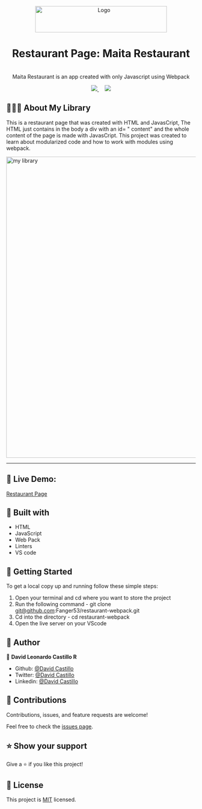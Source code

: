 <p align="center">
  <a href="https://github.com/Fanger53/restaurant-webpack/tree/development">
    <img src="https://res.cloudinary.com/growsurf-prod/image/upload/v1582211139/production/gnysw2objzekbagrqiax.png" alt="Logo" width="350" height="70">
  </a>
</p>

<h1 align="center">Restaurant Page: Maita Restaurant </h1>

<p align="center">
  
  <br>
   Maita Restaurant is an app created with only Javascript using Webpack
</p>

<p align="center">
  <a href="https://github.com/Fanger53/restaurant-webpack/issues">
    <img src="https://img.shields.io/badge/REPORT%20A%20BUG-purple?style=for-the-badge">
  </a>
   ‎ ‎ ‎ ‎
  <a href="https://github.com/Fanger53/restaurant-webpack/tree/development">
    <img src="https://img.shields.io/badge/Request%20a%20feature-purple?style=for-the-badge">
  </a>
</p>



## 👩🏼‍💻 About My Library

This is a restaurant page that was created with HTML and JavasCript, The HTML just contains in the body a div with an id= " content" and the whole content of the page is made with JavasCript. This project was created to learn about modularized code and how to work with modules using webpack.


<img width="800" alt="my library" src="https://user-images.githubusercontent.com/31552010/110899286-cda5c880-82ce-11eb-8a96-9c2025c7b93f.png">



<hr>


## 🔴 Live Demo:

[Restaurant Page](https://raw.githack.com/Fanger53/restaurant-webpack/features/dist/index.html)

## 🔧 Built with

- HTML
- JavaScript
- Web Pack 
- Linters
- VS code




## 🤖 Getting Started

To get a local copy up and running follow these simple steps:

1. Open your terminal and cd where you want to store the project
2. Run the following command - git clone git@github.com:Fanger53/restaurant-webpack.git
3. Cd into the directory - cd restaurant-webpack
4. Open the live server on your VScode


## 👥 Author

👤 **David Leonardo Castillo R**

- Github: [@David Castillo](https://github.com/Fanger53)
- Twitter: [@David Castillo](https://twitter.com/DavidLe97005129)
- Linkedin: [@David Castillo](https://www.linkedin.com/in/david-castillo-61ba10b8/)


## 🤝 Contributions

Contributions, issues, and feature requests are welcome!

Feel free to check the [issues page](https://github.com/Fanger53/restaurant-webpack/issues).


## ⭐ Show your support

Give a ⭐️ if you like this project!


## 📝 License

This project is [MIT](https://opensource.org/licenses/MIT) licensed.
